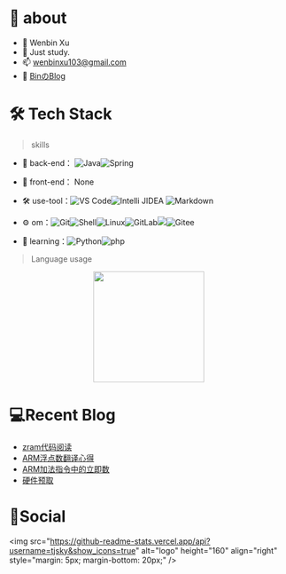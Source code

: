# 🚀 about

- 🤔 Wenbin Xu
- 💬 Just study.
- 📫 wenbinxu103@gmail.com
- 🚀 [BinのBlog](https://yuwensq.github.io/)


# 🛠 Tech Stack

> skills

- 🔭 back-end： ![Java](https://img.shields.io/badge/-Java-gray?style=flat-circle&logo=java)![Spring](https://img.shields.io/badge/-Spring-green?style=flat-circle&logo=spring)
- 👯 front-end： None

- :hammer_and_wrench: use-tool：![VS Code](https://img.shields.io/badge/-VSCode-blue?style=flat-circle&logo=VSCode)![Intelli JIDEA](https://img.shields.io/badge/-IntelliJIDEA-black?style=flat-circle&logo=IntelliJIDEA) ![Markdown](https://img.shields.io/badge/-Markdown-black?style=flat-circle&logo=markdown)

- ⚙️ om：![Git](https://img.shields.io/badge/-Git-yellow?style=flat-circle&logo=git)![Shell](https://img.shields.io/badge/-Shell-red?style=flat-circle&logo=shell)![Linux](https://img.shields.io/badge/-Linux-gray?style=flat-circle&logo=Linux)![GitLab](https://img.shields.io/badge/-GitLab-orange?style=flat-circle&logo=GitLab)![](https://img.shields.io/badge/-GitHub-black?style=flat-circle&logo=GitHub)![Gitee](https://img.shields.io/badge/-Gitee-red?style=flat-circle&logo=Gitee)

- 🌱 learning：![Python](https://img.shields.io/badge/-Python-yellow?style=flat-circle&logo=Python)![php](https://img.shields.io/badge/-php-green?style=flat-circle&logo=php)

  
> Language usage

<div align="center">
    <img height="200px" src="https://github-readme-stats-api-holic-x.vercel.app/api/top-langs/?username=yuwensq&theme=gruvbox_light&layout=compact"/>
</div>


# 💻Recent Blog

<!-- BLOG-POST-LIST:START -->
- [zram代码阅读](https://xwblog.xyz/2023/03/26/zram%E4%BB%A3%E7%A0%81%E9%98%85%E8%AF%BB/#more)
- [ARM浮点数翻译心得](https://yuwensq.github.io/2023/01/13/ARM%E6%B5%AE%E7%82%B9%E6%95%B0%E7%BF%BB%E8%AF%91%E5%BF%83%E5%BE%97/#more)
- [ARM加法指令中的立即数](https://yuwensq.github.io/2023/01/08/ARM%E5%8A%A0%E6%B3%95%E7%AB%8B%E5%8D%B3%E6%95%B0/#more)
- [硬件预取](https://yuwensq.github.io/2022/12/15/%E7%A1%AC%E4%BB%B6%E9%A2%84%E5%8F%96/#more)
<!-- BLOG-POST-LIST:END -->



<!-- # 🔭Actions -->


# 🌱Social

<img src="https://github-readme-stats.vercel.app/api?username=tjsky&show_icons=true" alt="logo" height="160" align="right" style="margin: 5px; margin-bottom: 20px;" /\>

